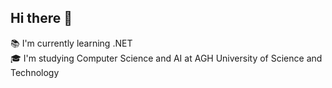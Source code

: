 ## Hi there 👋

:books: I'm currently learning .NET\
:mortar_board: I'm studying Computer Science and AI at AGH University of Science and Technology

